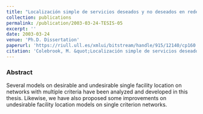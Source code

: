 ```yaml
---
title: "Localización simple de servicios deseados y no deseados en redes con múltiples criterios (Desirable and undesirable single facility location on networks with multiple criteria)"
collection: publications
permalink: /publication/2003-03-24-TESIS-05
excerpt: ''
date: 2003-03-24
venue: 'Ph.D. Dissertation'
paperurl: 'https://riull.ull.es/xmlui/bitstream/handle/915/12140/cp160.pdf?sequence=1&isAllowed=y'
citation: 'Colebrook, M. &quot;Localización simple de servicios deseados y no deseados en redes con múltiples criterios (Desirable and undesirable single facility location on networks with multiple criteria)&quot;. <i>Ph.D. Dissertation with European Doctorate Mention, supervised by Dr. J. Sicilia</i>. Edited by the Servicio de Publicaciones de la Universidad de La Laguna, ISBN: 84-688-5038-1 (2003)' #'Your Name, You. (2015). &quot;Paper Title Number 3.&quot; <i>Journal 1</i>. 1(3).'
---
```

### Abstract
Several models on desirable and undesirable single facility location on networks with multiple criteria have been analyzed and developed in this thesis. Likewise, we have also
proposed some improvements on undesirable facility location models on single criterion networks. 

